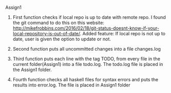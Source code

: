 Assign1

1) First function checks if local repo is up to date with remote repo. I found the git command to do this on this website: http://mikefrobbins.com/2016/02/18/git-status-doesnt-know-if-your-local-repository-is-out-of-date/. Added feature: If local repo is not up to date, user is given the option to update or not.

2) Second function puts all uncommitted changes into a file changes.log

3) Third function puts each line with the tag TODO, from every file in the current folder(Assign1) into a file todo.log. The todo.log file is placed in the Assign1 folder.

4) Fourth function checks all haskell files for syntax errors and puts the results into error.log. The file is placed in Assign1 folder
